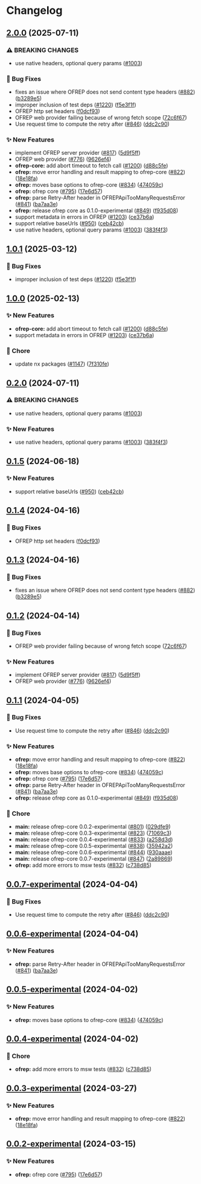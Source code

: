 # Changelog

## [2.0.0](https://github.com/DevCycleHQ-Sandbox/js-sdk-contrib/compare/ofrep-core-v1.0.1...ofrep-core-v2.0.0) (2025-07-11)


### ⚠ BREAKING CHANGES

* use native headers, optional query params ([#1003](https://github.com/DevCycleHQ-Sandbox/js-sdk-contrib/issues/1003))

### 🐛 Bug Fixes

* fixes an issue where OFREP does not send content type headers ([#882](https://github.com/DevCycleHQ-Sandbox/js-sdk-contrib/issues/882)) ([b3289e5](https://github.com/DevCycleHQ-Sandbox/js-sdk-contrib/commit/b3289e5083e97946f4ab62a6f2f10bb1402e7a55))
* improper inclusion of test deps ([#1220](https://github.com/DevCycleHQ-Sandbox/js-sdk-contrib/issues/1220)) ([f5e3f1f](https://github.com/DevCycleHQ-Sandbox/js-sdk-contrib/commit/f5e3f1f3ceff8d82c5f2de9b44414f79c442d602))
* OFREP http set headers ([f0dcf93](https://github.com/DevCycleHQ-Sandbox/js-sdk-contrib/commit/f0dcf93ce97d01b79854212919afe5eacd28c860))
* OFREP web provider failing because of wrong fetch scope ([72c6f67](https://github.com/DevCycleHQ-Sandbox/js-sdk-contrib/commit/72c6f6739342bd35c40d7261c96f9ebf84352fbb))
* Use request time to compute the retry after ([#846](https://github.com/DevCycleHQ-Sandbox/js-sdk-contrib/issues/846)) ([ddc2c90](https://github.com/DevCycleHQ-Sandbox/js-sdk-contrib/commit/ddc2c9042c82c9066415ce4f6243639ae94d20c5))


### ✨ New Features

* implement OFREP server provider ([#817](https://github.com/DevCycleHQ-Sandbox/js-sdk-contrib/issues/817)) ([5d9f5ff](https://github.com/DevCycleHQ-Sandbox/js-sdk-contrib/commit/5d9f5ffa3cebbf54f52f215ccf135edf3ab4cc87))
* OFREP web provider ([#776](https://github.com/DevCycleHQ-Sandbox/js-sdk-contrib/issues/776)) ([9626ef4](https://github.com/DevCycleHQ-Sandbox/js-sdk-contrib/commit/9626ef43ae8f5252219b3a9bff51b83c4c5e6230))
* **ofrep-core:** add abort timeout to fetch call ([#1200](https://github.com/DevCycleHQ-Sandbox/js-sdk-contrib/issues/1200)) ([d88c5fe](https://github.com/DevCycleHQ-Sandbox/js-sdk-contrib/commit/d88c5fe11f676da796f1ff2b02cb7637d8720e5e))
* **ofrep:** move error handling and result mapping to ofrep-core ([#822](https://github.com/DevCycleHQ-Sandbox/js-sdk-contrib/issues/822)) ([18e18fa](https://github.com/DevCycleHQ-Sandbox/js-sdk-contrib/commit/18e18fa5f113d064521165cf3a716913a814e8cc))
* **ofrep:** moves base options to ofrep-core ([#834](https://github.com/DevCycleHQ-Sandbox/js-sdk-contrib/issues/834)) ([474059c](https://github.com/DevCycleHQ-Sandbox/js-sdk-contrib/commit/474059c207067e437a698a12582582d8b567aabf))
* **ofrep:** ofrep core ([#795](https://github.com/DevCycleHQ-Sandbox/js-sdk-contrib/issues/795)) ([17e6d57](https://github.com/DevCycleHQ-Sandbox/js-sdk-contrib/commit/17e6d57e43280a73f8c5f30fddc0447a900e3c79))
* **ofrep:** parse Retry-After header in OFREPApiTooManyRequestsError ([#841](https://github.com/DevCycleHQ-Sandbox/js-sdk-contrib/issues/841)) ([ba7aa3e](https://github.com/DevCycleHQ-Sandbox/js-sdk-contrib/commit/ba7aa3efbc5ffacc2008d4591b2a585df34cbd01))
* **ofrep:** release ofrep core as 0.1.0-experimental ([#849](https://github.com/DevCycleHQ-Sandbox/js-sdk-contrib/issues/849)) ([f935d08](https://github.com/DevCycleHQ-Sandbox/js-sdk-contrib/commit/f935d08e823ddf199ad93974b7ef4df616c5d436))
* support metadata in errors in OFREP ([#1203](https://github.com/DevCycleHQ-Sandbox/js-sdk-contrib/issues/1203)) ([ce37b6a](https://github.com/DevCycleHQ-Sandbox/js-sdk-contrib/commit/ce37b6adcdc9fca0af386eece00c580542cf7b4b))
* support relative baseUrls ([#950](https://github.com/DevCycleHQ-Sandbox/js-sdk-contrib/issues/950)) ([ceb42cb](https://github.com/DevCycleHQ-Sandbox/js-sdk-contrib/commit/ceb42cb335518963a3ca5d21f15f9b439c481f2f))
* use native headers, optional query params ([#1003](https://github.com/DevCycleHQ-Sandbox/js-sdk-contrib/issues/1003)) ([383f4f3](https://github.com/DevCycleHQ-Sandbox/js-sdk-contrib/commit/383f4f310d0eeed8a72f73ed8a539aeab46e3177))

## [1.0.1](https://github.com/open-feature/js-sdk-contrib/compare/ofrep-core-v1.0.0...ofrep-core-v1.0.1) (2025-03-12)


### 🐛 Bug Fixes

* improper inclusion of test deps ([#1220](https://github.com/open-feature/js-sdk-contrib/issues/1220)) ([f5e3f1f](https://github.com/open-feature/js-sdk-contrib/commit/f5e3f1f3ceff8d82c5f2de9b44414f79c442d602))

## [1.0.0](https://github.com/open-feature/js-sdk-contrib/compare/ofrep-core-v0.2.0...ofrep-core-v1.0.0) (2025-02-13)


### ✨ New Features

* **ofrep-core:** add abort timeout to fetch call ([#1200](https://github.com/open-feature/js-sdk-contrib/issues/1200)) ([d88c5fe](https://github.com/open-feature/js-sdk-contrib/commit/d88c5fe11f676da796f1ff2b02cb7637d8720e5e))
* support metadata in errors in OFREP ([#1203](https://github.com/open-feature/js-sdk-contrib/issues/1203)) ([ce37b6a](https://github.com/open-feature/js-sdk-contrib/commit/ce37b6adcdc9fca0af386eece00c580542cf7b4b))


### 🧹 Chore

* update nx packages ([#1147](https://github.com/open-feature/js-sdk-contrib/issues/1147)) ([7f310fe](https://github.com/open-feature/js-sdk-contrib/commit/7f310fe87101b8aa793e1436e63c7602ccc202e3))

## [0.2.0](https://github.com/open-feature/js-sdk-contrib/compare/ofrep-core-v0.1.5...ofrep-core-v0.2.0) (2024-07-11)


### ⚠ BREAKING CHANGES

* use native headers, optional query params ([#1003](https://github.com/open-feature/js-sdk-contrib/issues/1003))

### ✨ New Features

* use native headers, optional query params ([#1003](https://github.com/open-feature/js-sdk-contrib/issues/1003)) ([383f4f3](https://github.com/open-feature/js-sdk-contrib/commit/383f4f310d0eeed8a72f73ed8a539aeab46e3177))

## [0.1.5](https://github.com/open-feature/js-sdk-contrib/compare/ofrep-core-v0.1.4...ofrep-core-v0.1.5) (2024-06-18)


### ✨ New Features

* support relative baseUrls ([#950](https://github.com/open-feature/js-sdk-contrib/issues/950)) ([ceb42cb](https://github.com/open-feature/js-sdk-contrib/commit/ceb42cb335518963a3ca5d21f15f9b439c481f2f))

## [0.1.4](https://github.com/open-feature/js-sdk-contrib/compare/ofrep-core-v0.1.3...ofrep-core-v0.1.4) (2024-04-16)


### 🐛 Bug Fixes

* OFREP http set headers ([f0dcf93](https://github.com/open-feature/js-sdk-contrib/commit/f0dcf93ce97d01b79854212919afe5eacd28c860))

## [0.1.3](https://github.com/open-feature/js-sdk-contrib/compare/ofrep-core-v0.1.2...ofrep-core-v0.1.3) (2024-04-16)


### 🐛 Bug Fixes

* fixes an issue where OFREP does not send content type headers ([#882](https://github.com/open-feature/js-sdk-contrib/issues/882)) ([b3289e5](https://github.com/open-feature/js-sdk-contrib/commit/b3289e5083e97946f4ab62a6f2f10bb1402e7a55))

## [0.1.2](https://github.com/open-feature/js-sdk-contrib/compare/ofrep-core-v0.1.1...ofrep-core-v0.1.2) (2024-04-14)


### 🐛 Bug Fixes

* OFREP web provider failing because of wrong fetch scope ([72c6f67](https://github.com/open-feature/js-sdk-contrib/commit/72c6f6739342bd35c40d7261c96f9ebf84352fbb))


### ✨ New Features

* implement OFREP server provider ([#817](https://github.com/open-feature/js-sdk-contrib/issues/817)) ([5d9f5ff](https://github.com/open-feature/js-sdk-contrib/commit/5d9f5ffa3cebbf54f52f215ccf135edf3ab4cc87))
* OFREP web provider ([#776](https://github.com/open-feature/js-sdk-contrib/issues/776)) ([9626ef4](https://github.com/open-feature/js-sdk-contrib/commit/9626ef43ae8f5252219b3a9bff51b83c4c5e6230))

## [0.1.1](https://github.com/open-feature/js-sdk-contrib/compare/ofrep-core-v0.1.0...ofrep-core-v0.1.1) (2024-04-05)


### 🐛 Bug Fixes

* Use request time to compute the retry after ([#846](https://github.com/open-feature/js-sdk-contrib/issues/846)) ([ddc2c90](https://github.com/open-feature/js-sdk-contrib/commit/ddc2c9042c82c9066415ce4f6243639ae94d20c5))


### ✨ New Features

* **ofrep:** move error handling and result mapping to ofrep-core ([#822](https://github.com/open-feature/js-sdk-contrib/issues/822)) ([18e18fa](https://github.com/open-feature/js-sdk-contrib/commit/18e18fa5f113d064521165cf3a716913a814e8cc))
* **ofrep:** moves base options to ofrep-core ([#834](https://github.com/open-feature/js-sdk-contrib/issues/834)) ([474059c](https://github.com/open-feature/js-sdk-contrib/commit/474059c207067e437a698a12582582d8b567aabf))
* **ofrep:** ofrep core ([#795](https://github.com/open-feature/js-sdk-contrib/issues/795)) ([17e6d57](https://github.com/open-feature/js-sdk-contrib/commit/17e6d57e43280a73f8c5f30fddc0447a900e3c79))
* **ofrep:** parse Retry-After header in OFREPApiTooManyRequestsError ([#841](https://github.com/open-feature/js-sdk-contrib/issues/841)) ([ba7aa3e](https://github.com/open-feature/js-sdk-contrib/commit/ba7aa3efbc5ffacc2008d4591b2a585df34cbd01))
* **ofrep:** release ofrep core as 0.1.0-experimental ([#849](https://github.com/open-feature/js-sdk-contrib/issues/849)) ([f935d08](https://github.com/open-feature/js-sdk-contrib/commit/f935d08e823ddf199ad93974b7ef4df616c5d436))


### 🧹 Chore

* **main:** release ofrep-core 0.0.2-experimental ([#801](https://github.com/open-feature/js-sdk-contrib/issues/801)) ([029dfe9](https://github.com/open-feature/js-sdk-contrib/commit/029dfe9bddb5da1c6661c85b7d95843db4a35fdd))
* **main:** release ofrep-core 0.0.3-experimental ([#823](https://github.com/open-feature/js-sdk-contrib/issues/823)) ([71069c3](https://github.com/open-feature/js-sdk-contrib/commit/71069c3ed8cbeedade3f168a8dca36fa8e304c2e))
* **main:** release ofrep-core 0.0.4-experimental ([#833](https://github.com/open-feature/js-sdk-contrib/issues/833)) ([a258d3d](https://github.com/open-feature/js-sdk-contrib/commit/a258d3d56f5376bb4f1dbfe42dd725c7540f85ff))
* **main:** release ofrep-core 0.0.5-experimental ([#838](https://github.com/open-feature/js-sdk-contrib/issues/838)) ([35942a2](https://github.com/open-feature/js-sdk-contrib/commit/35942a20e833ec677a46072dea34baa5f60492fc))
* **main:** release ofrep-core 0.0.6-experimental ([#844](https://github.com/open-feature/js-sdk-contrib/issues/844)) ([930aaae](https://github.com/open-feature/js-sdk-contrib/commit/930aaaeec1c36094fdb0231ec80fff38636b4d21))
* **main:** release ofrep-core 0.0.7-experimental ([#847](https://github.com/open-feature/js-sdk-contrib/issues/847)) ([2a89869](https://github.com/open-feature/js-sdk-contrib/commit/2a898695761e65c909ed73aa9f77c84091da9c9d))
* **ofrep:** add more errors to msw tests ([#832](https://github.com/open-feature/js-sdk-contrib/issues/832)) ([c738d85](https://github.com/open-feature/js-sdk-contrib/commit/c738d8576405539b9a2e8f13702b2c35ded9609e))

## [0.0.7-experimental](https://github.com/open-feature/js-sdk-contrib/compare/ofrep-core-v0.0.6-experimental...ofrep-core-v0.0.7-experimental) (2024-04-04)


### 🐛 Bug Fixes

* Use request time to compute the retry after ([#846](https://github.com/open-feature/js-sdk-contrib/issues/846)) ([ddc2c90](https://github.com/open-feature/js-sdk-contrib/commit/ddc2c9042c82c9066415ce4f6243639ae94d20c5))

## [0.0.6-experimental](https://github.com/open-feature/js-sdk-contrib/compare/ofrep-core-v0.0.5-experimental...ofrep-core-v0.0.6-experimental) (2024-04-04)


### ✨ New Features

* **ofrep:** parse Retry-After header in OFREPApiTooManyRequestsError ([#841](https://github.com/open-feature/js-sdk-contrib/issues/841)) ([ba7aa3e](https://github.com/open-feature/js-sdk-contrib/commit/ba7aa3efbc5ffacc2008d4591b2a585df34cbd01))

## [0.0.5-experimental](https://github.com/open-feature/js-sdk-contrib/compare/ofrep-core-v0.0.4-experimental...ofrep-core-v0.0.5-experimental) (2024-04-02)


### ✨ New Features

* **ofrep:** moves base options to ofrep-core ([#834](https://github.com/open-feature/js-sdk-contrib/issues/834)) ([474059c](https://github.com/open-feature/js-sdk-contrib/commit/474059c207067e437a698a12582582d8b567aabf))

## [0.0.4-experimental](https://github.com/open-feature/js-sdk-contrib/compare/ofrep-core-v0.0.3-experimental...ofrep-core-v0.0.4-experimental) (2024-04-02)


### 🧹 Chore

* **ofrep:** add more errors to msw tests ([#832](https://github.com/open-feature/js-sdk-contrib/issues/832)) ([c738d85](https://github.com/open-feature/js-sdk-contrib/commit/c738d8576405539b9a2e8f13702b2c35ded9609e))

## [0.0.3-experimental](https://github.com/open-feature/js-sdk-contrib/compare/ofrep-core-v0.0.2-experimental...ofrep-core-v0.0.3-experimental) (2024-03-27)


### ✨ New Features

* **ofrep:** move error handling and result mapping to ofrep-core ([#822](https://github.com/open-feature/js-sdk-contrib/issues/822)) ([18e18fa](https://github.com/open-feature/js-sdk-contrib/commit/18e18fa5f113d064521165cf3a716913a814e8cc))

## [0.0.2-experimental](https://github.com/open-feature/js-sdk-contrib/compare/ofrep-core-v0.0.1-experimental...ofrep-core-v0.0.2-experimental) (2024-03-15)


### ✨ New Features

* **ofrep:** ofrep core ([#795](https://github.com/open-feature/js-sdk-contrib/issues/795)) ([17e6d57](https://github.com/open-feature/js-sdk-contrib/commit/17e6d57e43280a73f8c5f30fddc0447a900e3c79))
